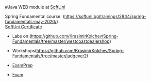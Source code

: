#Java WEB module at [SoftUni](https://softuni.bg)

Spring Fundamental course: (https://softuni.bg/trainings/2844/spring-fundamentals-may-2020/)
<br/>
[SoftUni Certificate]()
<br/>
  * Labs on:(https://github.com/KrasimirKolchev/Spring-Fundamentals/tree/master/westcoastdealershop)
  * Workshops(https://github.com/KrasimirKolchev/Spring-Fundamentals/tree/master/judgever2)

  * [ExamPrep](https://github.com/KrasimirKolchev/Spring-Fundamentals/tree/master/examPreps)
  * [Exam](https://github.com/KrasimirKolchev/Spring-Fundamentals/tree/master/exam)

  
